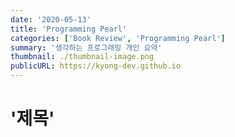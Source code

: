 ```yaml
---
date: '2020-05-13'
title: 'Programming Pearl'
categories: ['Book Review', 'Programming Pearl']
summary: '생각하는 프로그래밍 개인 요약'
thumbnail: ./thumbnail-image.png
publicURL: https://kyong-dev.github.io
---
```


# '제목'